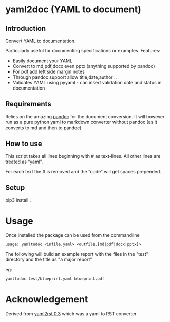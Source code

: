 # yaml2doc (YAML to document)

## Introduction

Convert YAML to documentation. 

Particularly useful for documenting specifications or examples. Features:

- Easily document your YAML
- Convert to md,pdf,docx even pptx (anything supported by pandoc)
- For pdf add left side margin notes
- Through pandoc support allow title,date,author .. 
- Validates YAML using pyyaml - can insert validation date and status in documentation

## Requirements

Relies on the amazing [pandoc](pandoc.org) for the document conversion. It will however run as a pure python yaml to markdown converter without pandoc (as it converts to md and then to pandoc)

## How to use

This script takes all lines beginning with # as text-lines. All other lines are treated as “yaml”. 

For each text the # is removed and the “code” will get spaces prepended.

## Setup

pip3 install .

# Usage

Once installed the package can be used from the commandline

```
usage: yamltodoc <infile.yaml> <outfile.[md|pdf|docx|pptx]>

```

The following will build an example report with the files in the "test" directory and the title as "a major report"

eg:
```sh
yamltodoc test/blueprint.yaml blueprint.pdf 
```

# Acknowledgement

Derived from [yaml2rst 0.3](https://pypi.org/project/yaml2rst/) which was a yaml to RST converter
